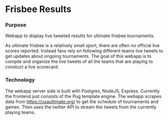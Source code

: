 # Frisbee Results
### Purpose
Webapp to display live tweeted results for ultimate frisbee tournaments.

As ultimate frisbee is a relatively small sport, there are often no official live scores reported.
Instead fans rely on following different teams live tweets to get updates about ongoing tournaments.
The goal of this webapp is to compile and organize the live tweets of all the teams that are playing to constuct a live scorecard.

### Technology
The webapp server side is built with Postgres, NodeJS, Express.
Currently the frontend just consists of the Pug template engine.
The webapp scrapes data from https://usaultimate.org/ to get the schedule of tournaments and games.
Then uses the twitter API to stream the tweets from the currently playing teams.
